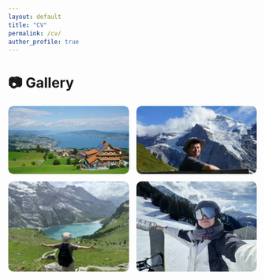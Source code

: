 ```yaml
---
layout: default
title: "CV"
permalink: /cv/
author_profile: true
---
```


# 📷 Gallery
<div class="life-grid">
  <figure>
    <img src="/images/life/Zurich-lake.jpg" alt="Zurich lake" loading="lazy">
  </figure>
  <figure>
    <img src="/images/life/hiking1.jpg" alt="Mountain hike" loading="lazy">
  </figure>
  <figure>
    <img src="/images/life/hiking2.jpg" alt="Winter ski" loading="lazy">
  </figure>
    <figure>
    <img src="/images/life/skii.jpg" alt="Winter ski" loading="lazy">
  </figure>
</div>

<style>
.life-grid {
  display: grid;
  grid-template-columns: repeat(2, 1fr); /* 两列 */
  gap: 15px; /* 图片间距 */
}

.life-grid figure {
  margin: 0;
  border-radius: 10px;
  overflow: hidden;
}

.life-grid img {
  width: 100%;
  height: auto; /* 等比例缩放 */
  display: block;
  border-radius: 10px;
}

.life-grid figcaption {
  text-align: center;
  font-size: 0.9rem;
  opacity: 0.75;
  margin-top: 6px;
}
</style>
